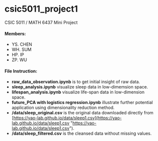 # csic5011_project1
CSIC 5011 / MATH 6437 Mini Project

#### Members:

- YS. CHEN
- WH. SUM
- HP. IP
- ZP. WU


#### File Instruction:

- **raw\_data\_observation.ipynb** is to get initial insight of raw data.
- **sleep\_analysis.ipynb** visualize sleep data in low-dimemsion space.
- **lifespan\_analysis.ipynb** visualize life-span data in low-dimension space. 
- **future\_PCA with logistics regression.ipynb** illustrate further potential application using dimensionality reduction method.  
- **/data/sleep\_original.csv** is the original data downloaded directly from [https://yao-lab.github.io/data/sleep1.csv](https://yao-lab.github.io/data/sleep1.csv "https://yao-lab.github.io/data/sleep1.csv"). 
- **/data/sleep\_filtered.csv** is the cleansed data without missing values.

	

